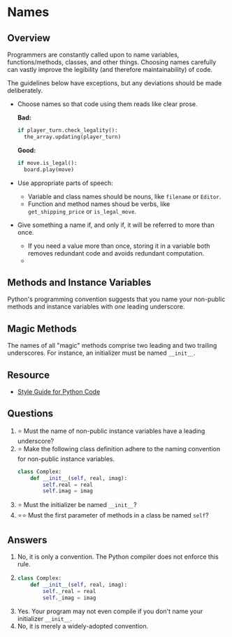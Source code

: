 # Names
## Overview
Programmers are constantly called upon to name variables, functions/methods, classes, and other things. Choosing names carefully can vastly improve the legibility (and therefore maintainability) of code.

The guidelines below have exceptions, but any deviations should be made deliberately.

- Choose names so that code using them reads like clear prose.
  
  **Bad:**
  ```python
  if player_turn.check_legality():
    the_array.updating(player_turn)
  ```
  **Good:**
  ```python
  if move.is_legal():
    board.play(move)
  ```
- Use appropriate parts of speech:
  - Variable and class names should be nouns, like `filename` or `Editor`.
  - Function and method names shoud be verbs, like `get_shipping_price` or `is_legal_move`.
- Give something a name if, and only if, it will be referred to more than once.
  - If you need a value more than once, storing it in a variable both removes redundant code and avoids redundant computation.
  - 

## Methods and Instance Variables
Python's programming convention suggests that you name your non-public methods and instance variables with *one* leading underscore.

## Magic Methods
The names of all "magic" methods comprise two leading and two trailing underscores. For instance, an initializer must be named `__init__`.

## Resource
- [Style Guide for Python Code](https://peps.python.org/pep-0008/)

## Questions
1. :star: Must the name of non-public instance variables have a leading underscore?
1. :star: Make the following class definition adhere to the naming convention for non-public instance variables.
    ```python
    class Complex:
        def __init__(self, real, imag):
            self.real = real
            self.imag = imag
    ```
1. :star: Must the initializer be named `__init__`?
1. :star::star: Must the first parameter of methods in a class be named `self`?

## Answers
1. No, it is only a convention. The Python compiler does not enforce this rule.
1.
    ```python
    class Complex:
        def __init__(self, real, imag):
            self._real = real
            self._imag = imag
    ```
1. Yes. Your program may not even compile if you don't name your initializer `__init__`.
1. No, it is merely a widely-adopted convention.
